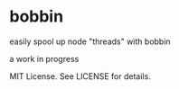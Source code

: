 # bobbin
easily spool up node "threads" with bobbin

a work in progress

MIT License. See LICENSE for details.
